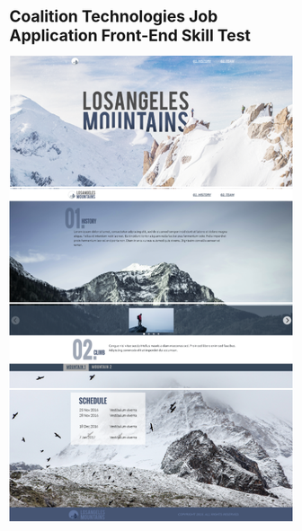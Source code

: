 # Coalition Technologies Job Application Front-End Skill Test

![Screenshot](Screenshot.png)
![Screenshot](Screenshot-1.png)
![Screenshot](Screenshot-2.png)
![Screenshot](Screenshot-3.png)